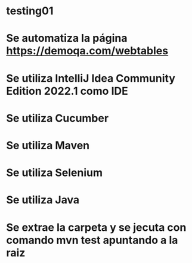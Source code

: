 # testing01
Se automatiza la página https://demoqa.com/webtables
=========
Se utiliza IntelliJ Idea Community Edition 2022.1 como IDE
=========
Se utiliza Cucumber
=========
Se utiliza Maven
=========
Se utiliza Selenium
=========
Se utiliza Java
=========
Se extrae la carpeta y se jecuta con comando mvn test apuntando a la raiz
=========

